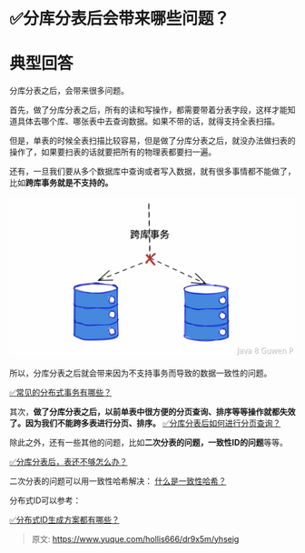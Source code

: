 # ✅分库分表后会带来哪些问题？


# 典型回答

分库分表之后，会带来很多问题。

首先，做了分库分表之后，所有的读和写操作，都需要带着分表字段，这样才能知道具体去哪个库、哪张表中去查询数据。如果不带的话，就得支持全表扫描。

但是，单表的时候全表扫描比较容易，但是做了分库分表之后，就没办法做扫表的操作了，如果要扫表的话就要把所有的物理表都要扫一遍。

还有，一旦我们要从多个数据库中查询或者写入数据，就有很多事情都不能做了，比如**跨库事务就是不支持的。**

![image.png](./img/qD7ax--QWURKZzs4/1672305434815-a75a8b9d-add0-46ca-b047-1073d2df0882-452916.png)

所以，分库分表之后就会带来因为不支持事务而导致的数据一致性的问题。

[✅常见的分布式事务有哪些？](https://www.yuque.com/hollis666/dr9x5m/yr0lu6?view=doc_embed)

其次，**做了分库分表之后，以前单表中很方便的分页查询、排序等等操作就都失效了。因为我们不能跨多表进行分页、排序。**
[✅分库分表后如何进行分页查询？](https://www.yuque.com/hollis666/dr9x5m/znu3byuscn503ags?view=doc_embed)

除此之外，还有一些其他的问题，比如**二次分表的问题，一致性ID的问题**等等。

[✅分库分表后，表还不够怎么办？](https://www.yuque.com/hollis666/dr9x5m/eczghpx140tsgtgv?view=doc_embed)

二次分表的问题可以用一致性哈希解决：
[什么是一致性哈希？](https://www.yuque.com/hollis666/dr9x5m/hgx0twgg4t7nqg6v?view=doc_embed)

分布式ID可以参考：

[✅分布式ID生成方案都有哪些？](https://www.yuque.com/hollis666/dr9x5m/cdfb2w?view=doc_embed)



> 原文: <https://www.yuque.com/hollis666/dr9x5m/yhseig>